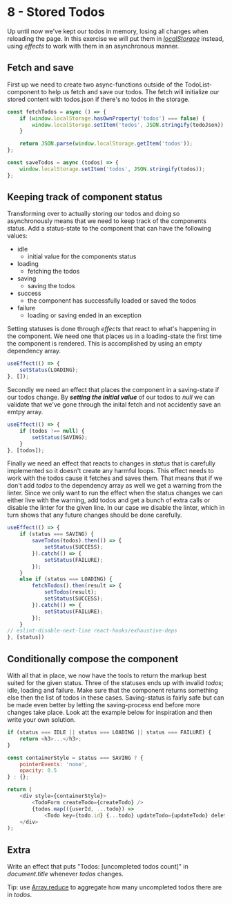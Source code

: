 # 8 - Stored Todos

Up until now we've kept our todos in memory, losing all changes when reloading the page. In this exercise we will put them in [*localStorage*](https://www.w3schools.com/html/html5_webstorage.asp) instead, using *effects* to work with them in an asynchronous manner.

## Fetch and save

First up we need to create two async-functions outside of the TodoList-component to help us fetch and save our todos. The fetch will initialize our stored content with todos.json if there's no todos in the storage.

```javascript
const fetchTodos = async () => {
    if (window.localStorage.hasOwnProperty('todos') === false) {
        window.localStorage.setItem('todos', JSON.stringify(todoJson));
    }

    return JSON.parse(window.localStorage.getItem('todos'));
};

const saveTodos = async (todos) => {
    window.localStorage.setItem('todos', JSON.stringify(todos));
};
```

## Keeping track of component status

Transforming over to actually storing our todos and doing so asynchronously means that we need to keep track of the components status. Add a status-state to the component that can have the following values:

* idle
    * initial value for the components status
* loading
    * fetching the todos
* saving
    * saving the todos
* success
    * the component has successfully loaded or saved the todos
* failure
    * loading or saving ended in an exception

Setting statuses is done through *effects* that react to what's happening in the component. We need one that places us in a loading-state the first time the component is rendered. This is accomplished by using an empty dependency array.

```javascript
useEffect(() => {
    setStatus(LOADING);
}, []);
```

Secondly we need an effect that places the component in a saving-state if our todos change. By ***setting the initial value*** of our todos to *null* we can validate that we've gone through the inital fetch and not accidently save an emtpy array.

```javascript
useEffect(() => {
    if (todos !== null) {
        setStatus(SAVING);
    }
}, [todos]);
```

Finally we need an effect that reacts to changes in *status* that is carefully implemented so it doesn't create any harmful loops. This effect needs to work with the todos cause it fetches and saves them. That means that if we don't add *todos* to the dependency array as well we get a warning from the linter. Since we only want to run the effect when the status changes we can either live with the warning, add todos and get a bunch of extra calls or disable the linter for the given line. In our case we disable the linter, which in turn shows that any future changes should be done carefully.

```javascript
useEffect(() => {
    if (status === SAVING) {
        saveTodos(todos).then(() => {
            setStatus(SUCCESS);
        }).catch(() => {
            setStatus(FAILURE);
        });
    }
    else if (status === LOADING) {
        fetchTodos().then(result => {
            setTodos(result);
            setStatus(SUCCESS);
        }).catch(() => {
            setStatus(FAILURE);
        });
    }
// eslint-disable-next-line react-hooks/exhaustive-deps
}, [status])
```

## Conditionally compose the component

With all that in place, we now have the tools to return the markup best suited for the given status. Three of the statuses ends up with invalid *todos*; idle, loading and failure. Make sure that the component returns something else then the list of todos in these cases. Saving-status is fairly safe but can be made even better by letting the saving-process end before more changes take place. Look att the example below for inspiration and then write your own solution.

```javascript
if (status === IDLE || status === LOADING || status === FAILURE) {
    return <h3>...</h3>;
}

const containerStyle = status === SAVING ? {
    pointerEvents: 'none',
    opacity: 0.5
} : {};

return (
    <div style={containerStyle}>
        <TodoForm createTodo={createTodo} />
        {todos.map(({userId, ...todo}) => 
            <Todo key={todo.id} {...todo} updateTodo={updateTodo} deleteTodo={deleteTodo} />)}
    </div>
);
```

## Extra

Write an effect that puts "Todos: [uncompleted todos count]" in *document.title* whenever *todos* changes.

Tip: use [Array.reduce](https://developer.mozilla.org/en-US/docs/Web/JavaScript/Reference/Global_Objects/Array/Reduce) to aggregate how many uncompleted todos there are in *todos*.